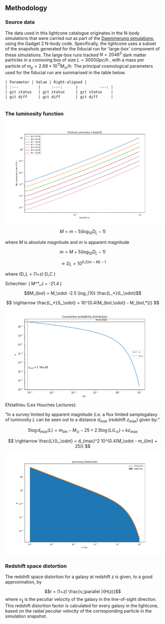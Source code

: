 ## Methodology

### Source data
The data used in this lightcone catalogue originates in the N-body simulations that were carried out as part of the [Daemmerung simulations](https://doi.org/10.1093/mnras/stz890), using the Gadget 2 N-body code.  Specifically, the lightcone uses a subset of the snapshots generated for the fiducial run for 'large-box' component of these simulations. The large-box runs tracked $N=2048^3$ dark matter particles in a comoving box of size $L = 3000 Gpc/h$ , with a mass per particle of $m_p = 2.69 \times 10^{11} M_\odot/h$.
The principal cosmological parameters used for the fiducial run are summarised in the table below.
```
| Parameter | Value | Right-aligned |
| :---         |     :---:      |          ---: |
| git status   | git status     | git status    |
| git diff     | git diff       | git diff      |
```

```
```
### <a name="luminosity"></a>The luminosity function
![Minimum luminosity](https://github.com/rajbooth/Lightcone/raw/master/images/Min_Lum_Redshift.png)
$$M = m - 5 (\log_{10}D_L - 1) $$

where $M$ is absolute magnitude and $m$ is apparent magnitude

 $$m = M + 5 (\log_{10}D_L - 1)$$ 

$$\rightarrow D_L = 10^{0.2(m-M) - 1}$$ 

where \(D_L = (1+z) D_C \)

Schechter:
\( M^*_J = -21.4 \)

$$M_{bol} = M_\odot -2.5 \log_{10} \frac{L_*}{L_\odot}$$

$$ \rightarrow \frac{L_*}{L_\odot} = 10^{0.4(M_{bol,\odot} - M_{bol,*})} $$
![enter image description here](https://github.com/rajbooth/Lightcone/raw/master/images/Cumulative_Probability_Distribution.png)
Efstathieu (Les Houches Lectures):

"In a survey limited by apparent magnitude (i.e. a flux limited samplegalaxy of luminosity $L$ can be seen out to a distance $d_{max}$ (redshift $z_{max}$) given by:"

$$5 \log d_{max}(L) = m_{lim} - M_\odot - 25 + 2.5 \log(L/L_\odot) + kz_{max}  $$

$$ \rightarrow \frac{L}{L_\odot} = d_{max}^2 10^{0.4(M_\odot - m_{lim} + 25)} $$
![Luminosity distribution](https://github.com/rajbooth/Lightcone/raw/master/images/Luminosity_Distribution.png)

### Redshift space distortion
The redshift space distortion for a galaxy at redshift $z$ is given, to a good approximation, by

$$r = (1+z) \frac{v_\parallel }{H(z)}$$
where $v_\parallel$ is the peculiar velocity of the galaxy in the line-of-sight direction.
This redshift distortion factor is calculated for every galaxy in the lightcone, based on the radial peculiar velocity of the corresponding particle in the simulation snapshot.
<!--stackedit_data:
eyJoaXN0b3J5IjpbLTE1MTg2NzQ4NzgsLTE4NjkzMTkwODksLT
UyMTkyMzQ5MSw4ODUzMTUxMjgsMTczMDA1NDUwOSw4MTA5MjMw
NTJdfQ==
-->